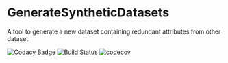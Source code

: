 # GenerateSyntheticDatasets
A tool to generate a new dataset containing redundant attributes from other dataset

[![Codacy Badge](https://api.codacy.com/project/badge/Grade/832b77c7785745ebb60ca538cabc0640)](https://www.codacy.com/app/jadsonjjmo/GenerateSyntheticDatasets?utm_source=github.com&amp;utm_medium=referral&amp;utm_content=jadsonjjmo/GenerateSyntheticDatasets&amp;utm_campaign=Badge_Grade)
[![Build Status](https://travis-ci.com/jadsonjjmo/GenerateSyntheticDatasets.svg?branch=master)](https://travis-ci.com/jadsonjjmo/GenerateSyntheticDatasets)
[![codecov](https://codecov.io/gh/jadsonjjmo/GenerateSyntheticDatasets/branch/master/graph/badge.svg)](https://codecov.io/gh/jadsonjjmo/GenerateSyntheticDatasets)
